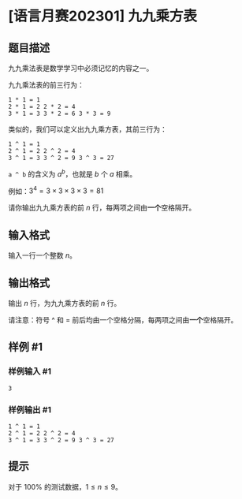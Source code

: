 # [语言月赛202301] 九九乘方表

## 题目描述

九九乘法表是数学学习中必须记忆的内容之一。

九九乘法表的前三行为：

`1 * 1 = 1`  
`2 * 1 = 2 2 * 2 = 4`  
`3 * 1 = 3 3 * 2 = 6 3 * 3 = 9`

类似的，我们可以定义出九九乘方表，其前三行为：

`1 ^ 1 = 1`  
`2 ^ 1 = 2 2 ^ 2 = 4`  
`3 ^ 1 = 3 3 ^ 2 = 9 3 ^ 3 = 27`

`a ^ b` 的含义为 $a^b$，也就是 $b$ 个 $a$ 相乘。

例如：$3^4=3\times3\times 3\times 3 = 81$

请你输出九九乘方表的前 $n$ 行，每两项之间由**一个**空格隔开。

## 输入格式

输入一行一个整数 $n$。

## 输出格式

输出 $n$ 行，为九九乘方表的前 $n$ 行。

请注意：符号 ^ 和 = 前后均由一个空格分隔，每两项之间由**一个**空格隔开。

## 样例 #1

### 样例输入 #1
```
3
```

### 样例输出 #1

```
1 ^ 1 = 1
2 ^ 1 = 2 2 ^ 2 = 4
3 ^ 1 = 3 3 ^ 2 = 9 3 ^ 3 = 27
```

## 提示

对于 $100\%$ 的测试数据，$1 \le n \le 9$。

